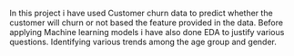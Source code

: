 In this project i have used Customer churn data to predict whether the customer will churn or not based the feature provided in the data. Before applying Machine learning models i have also done EDA to justify various questions. Identifying various trends among the age group and gender.
